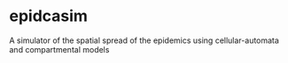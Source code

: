 # epidcasim
A simulator of the spatial spread of the epidemics using cellular-automata and compartmental models
